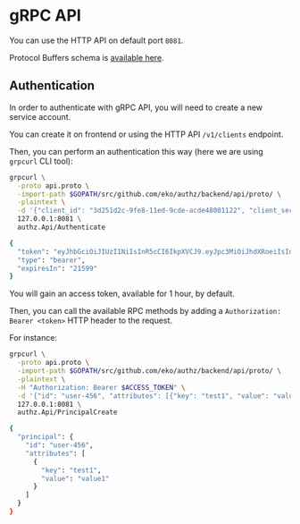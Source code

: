 # gRPC API

You can use the HTTP API on default port `8081`.

Protocol Buffers schema is [available here](https://github.com/eko/authz/blob/master/backend/api/proto/api.proto).

## Authentication

In order to authenticate with gRPC API, you will need to create a new service account.

You can create it on frontend or using the HTTP API `/v1/clients` endpoint.

Then, you can perform an authentication this way (here we are using `grpcurl` CLI tool):

```bash
grpcurl \
  -proto api.proto \
  -import-path $GOPATH/src/github.com/eko/authz/backend/api/proto/ \
  -plaintext \
  -d '{"client_id": "3d251d2c-9fe8-11ed-9cde-acde48001122", "client_secret": "JQ9IWwQBot9kNATVhacDpDhDqOBW7HZbIqAKh__LdwEP4xvH"}' \
  127.0.0.1:8081 \
  authz.Api/Authenticate

{
  "token": "eyJhbGciOiJIUzI1NiIsInR5cCI6IkpXVCJ9.eyJpc3MiOiJhdXRoeiIsInN1YiI6ImF1dGh6LXNhLXRlc3Qtc2EiLCJleHAiOjE2NzUwMjk1NjQsImlhdCI6MTY3NTAwNzk2NH0.Y0PrIdOMlE4Id07HYaLGDc9wDVG56OulX7iwNhdLPxs",
  "type": "bearer",
  "expiresIn": "21599"
}
```

You will gain an access token, available for 1 hour, by default.

Then, you can call the available RPC methods by adding a `Authorization: Bearer <token>` HTTP header to the request.

For instance:

```bash
grpcurl \
  -proto api.proto \
  -import-path $GOPATH/src/github.com/eko/authz/backend/api/proto/ \
  -plaintext \
  -H "Authorization: Bearer $ACCESS_TOKEN" \
  -d '{"id": "user-456", "attributes": [{"key": "test1", "value": "value1"}]}' \
  127.0.0.1:8081 \
  authz.Api/PrincipalCreate

{
  "principal": {
    "id": "user-456",
    "attributes": [
      {
        "key": "test1",
        "value": "value1"
      }
    ]
  }
}
```